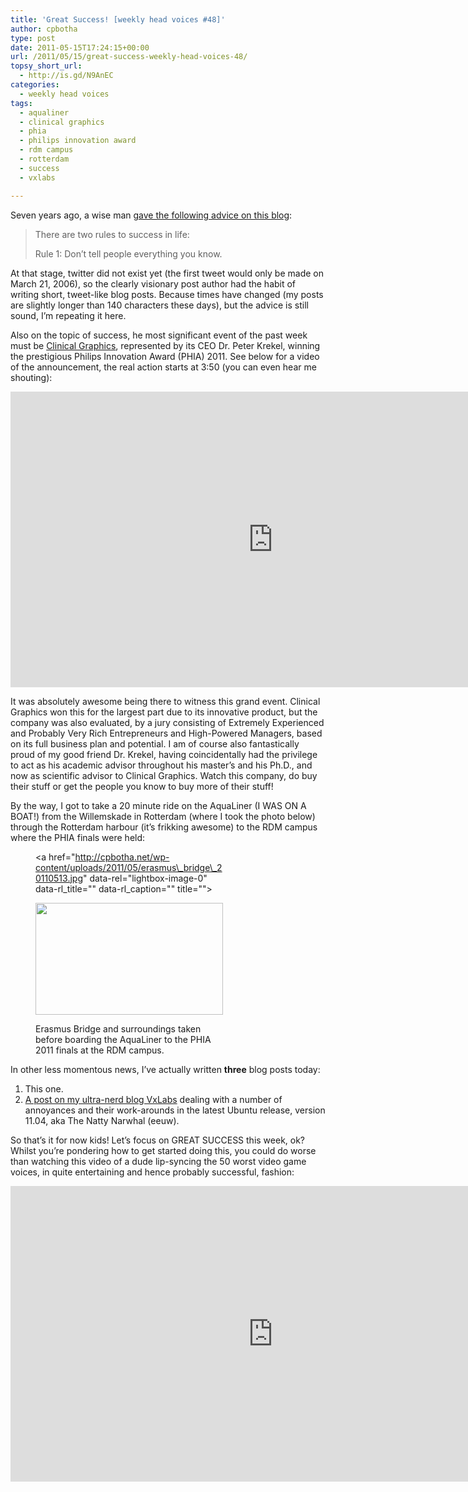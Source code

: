 ```yaml
---
title: 'Great Success! [weekly head voices #48]'
author: cpbotha
type: post
date: 2011-05-15T17:24:15+00:00
url: /2011/05/15/great-success-weekly-head-voices-48/
topsy_short_url:
  - http://is.gd/N9AnEC
categories:
  - weekly head voices
tags:
  - aqualiner
  - clinical graphics
  - phia
  - philips innovation award
  - rdm campus
  - rotterdam
  - success
  - vxlabs

---
```

Seven years ago, a wise man [gave the following advice on this blog][1]:

> There are two rules to success in life:
> 
> Rule 1: Don’t tell people everything you know.

At that stage, twitter did not exist yet (the first tweet would only be made on March 21, 2006), so the clearly visionary post author had the habit of writing short, tweet-like blog posts. Because times have changed (my posts are slightly longer than 140 characters these days), but the advice is still sound, I&#8217;m repeating it here.

Also on the topic of success, he most significant event of the past week must be [Clinical Graphics][2], represented by its CEO Dr. Peter Krekel, winning the prestigious Philips Innovation Award (PHIA) 2011. See below for a video of the announcement, the real action starts at 3:50 (you can even hear me shouting):

<div class="jetpack-video-wrapper">
  <span class="embed-youtube" style="text-align:center; display: block;"><iframe class='youtube-player' type='text/html' width='840' height='473' src='https://www.youtube.com/embed/0TEkWyaWWc0?version=3&#038;rel=1&#038;fs=1&#038;autohide=2&#038;showsearch=0&#038;showinfo=1&#038;iv_load_policy=1&#038;wmode=transparent' allowfullscreen='true' style='border:0;'></iframe></span>
</div>

It was absolutely awesome being there to witness this grand event. Clinical Graphics won this for the largest part due to its innovative product, but the company was also evaluated, by a jury consisting of Extremely Experienced and Probably Very Rich Entrepreneurs and High-Powered Managers, based on its full business plan and potential. I am of course also fantastically proud of my good friend Dr. Krekel, having coincidentally had the privilege to act as his academic advisor throughout his master&#8217;s and his Ph.D., and now as scientific advisor to Clinical Graphics. Watch this company, do buy their stuff or get the people you know to buy more of their stuff!

By the way, I got to take a 20 minute ride on the AquaLiner (I WAS ON A BOAT!) from the Willemskade in Rotterdam (where I took the photo below) through the Rotterdam harbour (it&#8217;s frikking awesome) to the RDM campus where the PHIA finals were held:<figure id="attachment_1369" aria-describedby="caption-attachment-1369" style="width: 300px" class="wp-caption aligncenter"><a href="http://cpbotha.net/wp-content/uploads/2011/05/erasmus\_bridge\_20110513.jpg" data-rel="lightbox-image-0" data-rl\_title="" data-rl\_caption="" title="">

<img data-attachment-id="1369" data-permalink="https://cpbotha.net/2011/05/15/great-success-weekly-head-voices-48/erasmus_bridge_20110513/" data-orig-file="https://cpbotha.net/wp-content/uploads/2011/05/erasmus_bridge_20110513.jpg" data-orig-size="1280,766" data-comments-opened="1" data-image-meta="{&quot;aperture&quot;:&quot;0&quot;,&quot;credit&quot;:&quot;&quot;,&quot;camera&quot;:&quot;HTC Vision&quot;,&quot;caption&quot;:&quot;&quot;,&quot;created_timestamp&quot;:&quot;1305231593&quot;,&quot;copyright&quot;:&quot;&quot;,&quot;focal_length&quot;:&quot;3.53&quot;,&quot;iso&quot;:&quot;75&quot;,&quot;shutter_speed&quot;:&quot;0&quot;,&quot;title&quot;:&quot;&quot;}" data-image-title="erasmus_bridge_20110513" data-image-description="" data-medium-file="https://cpbotha.net/wp-content/uploads/2011/05/erasmus_bridge_20110513-300x179.jpg" data-large-file="https://cpbotha.net/wp-content/uploads/2011/05/erasmus_bridge_20110513-1024x612.jpg" class="size-medium wp-image-1369" title="erasmus_bridge_20110513" src="http://cpbotha.net/wp-content/uploads/2011/05/erasmus_bridge_20110513-300x179.jpg" alt="" width="300" height="179" srcset="https://cpbotha.net/wp-content/uploads/2011/05/erasmus_bridge_20110513-300x179.jpg 300w, https://cpbotha.net/wp-content/uploads/2011/05/erasmus_bridge_20110513-1024x612.jpg 1024w, https://cpbotha.net/wp-content/uploads/2011/05/erasmus_bridge_20110513.jpg 1280w" sizes="(max-width: 300px) 85vw, 300px" /></a><figcaption id="caption-attachment-1369" class="wp-caption-text">Erasmus Bridge and surroundings taken before boarding the AquaLiner to the PHIA 2011 finals at the RDM campus.</figcaption></figure> 

In other less momentous news, I&#8217;ve actually written **three** blog posts today:

  1. This one.
  2. [A post on my ultra-nerd blog VxLabs][3] dealing with a number of annoyances and their work-arounds in the latest Ubuntu release, version 11.04, aka The Natty Narwhal (eeuw).

So that&#8217;s it for now kids! Let&#8217;s focus on GREAT SUCCESS this week, ok? Whilst you&#8217;re pondering how to get started doing this, you could do worse than watching this video of a dude lip-syncing the 50 worst video game voices, in quite entertaining and hence probably successful, fashion:

<div class="jetpack-video-wrapper">
  <span class="embed-youtube" style="text-align:center; display: block;"><iframe class='youtube-player' type='text/html' width='840' height='473' src='https://www.youtube.com/embed/R_bx_9QYt7k?version=3&#038;rel=1&#038;fs=1&#038;autohide=2&#038;showsearch=0&#038;showinfo=1&#038;iv_load_policy=1&#038;wmode=transparent' allowfullscreen='true' style='border:0;'></iframe></span>
</div>

 [1]: /2004/05/20/the-two-rules-to-success-in-life/
 [2]: http://www.clinicalgraphics.com/ "Clinical Graphics website"
 [3]: http://vxlabs.com/2011/05/15/ubuntu-11-04-natty-narwhal-annoyances-dell-e6410-with-nvs-3100m-gpu/ "ubuntu 11.04 annoyances post on VxLabs."